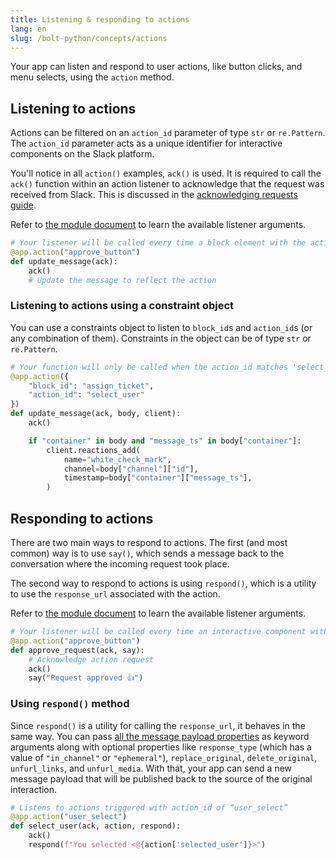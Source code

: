 ```yaml
---
title: Listening & responding to actions
lang: en
slug: /bolt-python/concepts/actions
---
```


Your app can listen and respond to user actions, like button clicks, and menu selects, using the `action` method.

## Listening to actions

Actions can be filtered on an `action_id` parameter of type `str` or `re.Pattern`. The `action_id` parameter acts as a unique identifier for interactive components on the Slack platform.

You'll notice in all `action()` examples, `ack()` is used. It is required to call the `ack()` function within an action listener to acknowledge that the request was received from Slack. This is discussed in the [acknowledging requests guide](/bolt-python/concepts/acknowledge).

Refer to [the module document](https://docs.slack.dev/bolt-python/api-docs/slack_bolt/kwargs_injection/args.html) to learn the available listener arguments.

```python
# Your listener will be called every time a block element with the action_id "approve_button" is triggered
@app.action("approve_button")
def update_message(ack):
    ack()
    # Update the message to reflect the action
```

### Listening to actions using a constraint object

You can use a constraints object to listen to `block_id`s and `action_id`s (or any combination of them). Constraints in the object can be of type `str` or `re.Pattern`.

```python
# Your function will only be called when the action_id matches 'select_user' AND the block_id matches 'assign_ticket'
@app.action({
    "block_id": "assign_ticket",
    "action_id": "select_user"
})
def update_message(ack, body, client):
    ack()

    if "container" in body and "message_ts" in body["container"]:
        client.reactions_add(
            name="white_check_mark",
            channel=body["channel"]["id"],
            timestamp=body["container"]["message_ts"],
        )
```

## Responding to actions

There are two main ways to respond to actions. The first (and most common) way is to use `say()`, which sends a message back to the conversation where the incoming request took place.

The second way to respond to actions is using `respond()`, which is a utility to use the `response_url` associated with the action.

Refer to [the module document](https://docs.slack.dev/bolt-python/api-docs/slack_bolt/kwargs_injection/args.html) to learn the available listener arguments.

```python
# Your listener will be called every time an interactive component with the action_id “approve_button” is triggered
@app.action("approve_button")
def approve_request(ack, say):
    # Acknowledge action request
    ack()
    say("Request approved 👍")
```

### Using `respond()` method

Since `respond()` is a utility for calling the `response_url`, it behaves in the same way. You can pass [all the message payload properties](/messaging/#payloads) as keyword arguments along with optional properties like `response_type` (which has a value of `"in_channel"` or `"ephemeral"`), `replace_original`, `delete_original`, `unfurl_links`, and `unfurl_media`. With that, your app can send a new message payload that will be published back to the source of the original interaction.

```python
# Listens to actions triggered with action_id of “user_select”
@app.action("user_select")
def select_user(ack, action, respond):
    ack()
    respond(f"You selected <@{action['selected_user']}>")
```